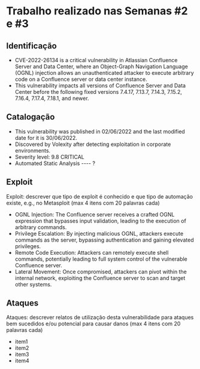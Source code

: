 
# Trabalho realizado nas Semanas #2 e #3

## Identificação 

- CVE-2022-26134 is a critical vulnerability in Atlassian Confluence Server and Data Center, where an Object-Graph Navigation Language (OGNL) injection allows an unauthenticated attacker to execute arbitrary code on a Confluence server or data center instance. 
- This vulnerability impacts all versions of Confluence Server and Data Center before the following fixed versions 7.4.17, 7.13.7, 7.14.3, 7.15.2, 7.16.4, 7.17.4, 7.18.1, and newer.


## Catalogação

- This vulnerability was published in 02/06/2022 and the last modified date for it is 30/06/2022.
- Discovered by Volexity after detecting exploitation in corporate environments.
- Severity level: 9.8 CRITICAL
- Automated Static Analysis ---- ?


## Exploit

Exploit: descrever que tipo de exploit é conhecido e que tipo de automação existe, e.g., no Metasploit (max 4 itens com 20 palavras cada)

- OGNL Injection: The Confluence server receives a crafted OGNL expression that bypasses input validation, leading to the execution of arbitrary commands.
- Privilege Escalation: By injecting malicious OGNL, attackers execute commands as the server, bypassing authentication and gaining elevated privileges.
- Remote Code Execution: Attackers can remotely execute shell commands, potentially leading to full system control of the vulnerable Confluence server.
- Lateral Movement: Once compromised, attackers can pivot within the internal network, exploiting the Confluence server to scan and target other systems.


## Ataques


Ataques: descrever relatos de utilização desta vulnerabilidade para ataques bem sucedidos e/ou potencial para causar danos (max 4 itens com 20 palavras cada)
- item1
- item2
- item3
- item4
